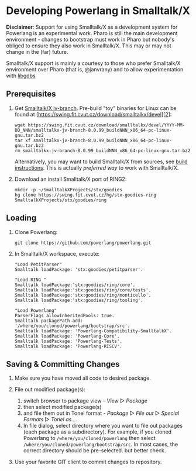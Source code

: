 # Developing Powerlang in Smalltalk/X

**Disclaimer**: Support for using Smalltalk/X as a development system for Powerlang
is an experimental work. Pharo is still the main development environment - changes
to bootstrap must work in Pharo but nobody's obliged to ensure they also work in Smalltalk/X.
This may or may not change in the (far) future.

Smalltalk/X support is mainly a courtesy to those who prefer Smalltalk/X environment over
Pharo (that is, @janvrany) and to allow experimentation with [libgdbs][4]

## Prerequisites

1.  Get [Smalltalk/X jv-branch][1]. Pre-build "toy" binaries for Linux
    can be found at [https://swing.fit.cvut.cz/download/smalltalkx/devel][2]:

        wget https://swing.fit.cvut.cz/download/smalltalkx/devel/YYYY-MM-DD_NNN/smalltalkx-jv-branch-8.0.99_buildNNN_x86_64-pc-linux-gnu.tar.bz2
        tar xf smalltalkx-jv-branch-8.0.99_buildNNN_x86_64-pc-linux-gnu.tar.bz2
        rm smalltalkx-jv-branch-8.0.99_buildNNN_x86_64-pc-linux-gnu.tar.bz2

    Alternatively, you may want to build Smalltalk/X from sources, see
    [build instructions][3]. This is actually *preferred way* to work with
    Smalltalk/X.

2.  Download an install Smalltalk/X port of RING2:

        mkdir -p ~/SmalltalkXProjects/stx/goodies
        hg clone https://swing.fit.cvut.cz/hg/stx-goodies-ring SmalltalkXProjects/stx/goodies/ring

## Loading

1.  Clone Powerlang:

        git clone https://github.com/powerlang/powerlang.git

2.  In Smalltalk/X workspace, execute:

		"Load PetitParser"
        Smalltalk loadPackage: 'stx:goodies/petitparser'.

        "Load RING "
        Smalltalk loadPackage:'stx:goodies/ring/core'.
        Smalltalk loadPackage:'stx:goodies/ring/core/tests'.
        Smalltalk loadPackage:'stx:goodies/ring/monticello'.
        Smalltalk loadPackage:'stx:goodies/ring/tooling'.

        "Load Powerlang"
        ParserFlags allowInheritedPools: true.
        Smalltalk packagePath add: '/where/you/cloned/powerlang/bootstrap/src'.
        Smalltalk loadPackage: 'Powerlang-Compatibility-SmalltalkX'.
        Smalltalk loadPackage: 'Powerlang-Core'.
        Smalltalk loadPackage: 'Powerlang-Tests'.
        Smalltalk loadPackage: 'Powerlang-RISCV'.

## Saving & Committing Changes

1.  Make sure you have moved all code to desired package.

2.  File out modified package(s):

       1. switch browser to package view - *View* ▷ *Package*
       2. then select modified package(s)
       3. and file them out in Tonel format - *Package* ▷ *File out* ▷ *Special Formats* ▷ *Tonel as...*.
       4. In file dialog, select directory where you want to file out packages (each package as a subdirectory). For example, if you cloned Powerlang to `/where/you/cloned/powerlang` then select `/where/you/cloned/powerlang/bootstrap/src`. In most cases, the correct directory should be pre-selected. but better check.

3.  Use your favorite GIT client to commit changes to repository.

[1]: https://swing.fit.cvut.cz/projects/stx-jv
[2]: https://swing.fit.cvut.cz/download/smalltalkx/devel
[3]: https://swing.fit.cvut.cz/projects/stx-jv/wiki/Documentation/BuildingStXWithRakefiles
[4]: https://swing.fit.cvut.cz/hg/jv-libgdbs/file/tip/README.md
